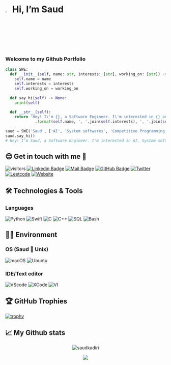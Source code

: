 # <a href="https://saudkadiri.github.io/"><img src="https://media.giphy.com/media/hvRJCLFzcasrR4ia7z/giphy.gif" width="3%"></a> Hi, I’m Saud
### Welcome to my Github Portfolio
```python
class SWE:
  def __init__(self, name: str, interests: [str], working_on: [str]) -> None:
    self.name = name
    self.interests = interests
    self.working_on = working_on
    
  def say_hi(self) -> None:
    print(self)
    
  def __str__(self):
    return 'Hey! I\'m {}, a Software Engineer. I\'m interested in {} and I\'m currently working on {}.' \
             .format(self.name, ', '.join(self.interests), ', '.join(self.working_on))
             
saud = SWE('Saud', ['AI', 'System softwares', 'Competitive Programming'], ['XR based DApp'])
saud.say_hi() 
# Hey! I'm Saud, a Software Engineer. I'm interested in AI, System softwares, Competitive Programming and I'm currently working on XR based DApp.
```

## 😊 Get in touch with me 💛
![visitors](https://visitor-badge.laobi.icu/badge?page_id=saudkadiri)
[![Linkedin Badge](https://img.shields.io/badge/-Linkedin-0e76a8?style=flat&labelColor=white&logo=linkedin&logoColor=0e76a8)](https://www.linkedin.com/in/saudkadiri)
[![Mail Badge](https://img.shields.io/badge/-Gmail-c0392b?style=flat&labelColor=white&logo=gmail&logoColor=c0392b)](mailto:saudkadiri@gmail.com)
[![GitHub Badge](https://img.shields.io/badge/-GitHub-black?style=flat&labelColor=white&logo=github&logoColor=black)](https://github.com/saudkadiri)
[![Twitter](https://img.shields.io/badge/-twitter-gray?style=flat&labelColor=white&logo=twitter)](https://www.twitter.com/saud_kadiri)
[![Leetcode](https://img.shields.io/badge/-leetcode-black?style=flat&labelColor=white&logo=leetcode)](https://www.leetcode.com/blest)
[![Website](https://img.shields.io/badge/-website-black?style=flat&labelColor=white&logo=vite)](https://saudkadiri.github.io)

## 🛠 Technologies & Tools
### Languages
![Python](https://img.shields.io/badge/python-3670A0?style=for-the-badge&logo=python&logoColor=ffdd54)
![Swift](https://img.shields.io/badge/swift-white.svg?style=for-the-badge&logo=swift)
![C](https://img.shields.io/badge/c-%2300599C.svg?style=for-the-badge&logo=c&logoColor=white)
![C++](https://img.shields.io/badge/c++-%2300599C.svg?style=for-the-badge&logo=c%2B%2B&logoColor=white)
![SQL](https://img.shields.io/badge/mysql-yellow.svg?style=for-the-badge&logo=MySQL)
![Bash](https://img.shields.io/badge/Bash_Scripting-grey.svg?style=for-the-badge&logo=gnu-bash)
<!-- ![JavaScript](https://img.shields.io/badge/javascript-%23323330.svg?style=for-the-badge&logo=javascript&logoColor=%23F7DF1E)
![Rust](https://img.shields.io/badge/rust-darkgray.svg?style=for-the-badge&logo=rust&logoColor=orange)
![Go](https://img.shields.io/badge/go-black.svg?style=for-the-badge&logo=go) -->

## 👨‍💻 Environment
### OS (Saud 🫶 Unix)
![macOS](https://img.shields.io/badge/macos-white?style=for-the-badge&logo=macos&logoColor=black)
![Ubuntu](https://img.shields.io/badge/ubuntu-black?style=for-the-badge&logo=ubuntu)

### IDE/Text editor
![VScode](https://img.shields.io/badge/vscode-grey?style=for-the-badge&logo=visualstudiocode&logoColor=blue)
![XCode](https://img.shields.io/badge/XCODE-black?style=for-the-badge&logo=xcode&logoColor=blue)
![VI](https://img.shields.io/badge/vi-darkgreen?style=for-the-badge&logo=vim)

## 🏆 GitHub Trophies
[![trophy](https://github-profile-trophy.vercel.app/?username=saudkadiri&theme=nord&column=7)](https://github.com/ryo-ma/github-profile-trophy)

## 📈 My Github stats
<p align="center"> <img src="https://github-readme-stats.vercel.app/api?username=saudkadiri&show_icons=true" alt="saudkadiri" />
<br>
<!--END_SECTION:waka-->
<p align="center">
  <img src="https://capsule-render.vercel.app/api?type=waving&color=gradient&height=60&section=footer"/>
</p>
<!-- 
Influenced by:
1. https://github.com/Zhenye-Na/zhenye-na) -->

